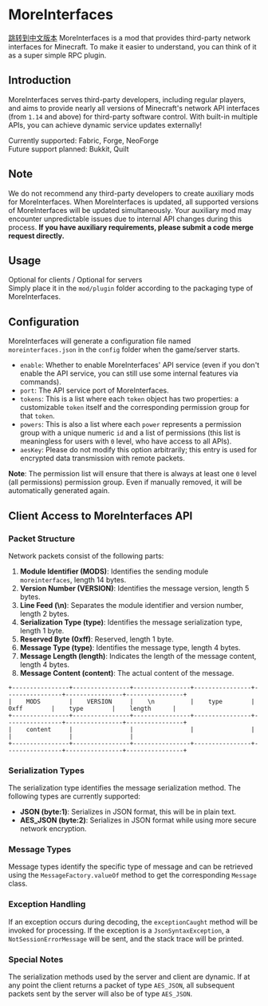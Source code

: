 # MoreInterfaces
[跳转到中文版本](#README_cn.md)
MoreInterfaces is a mod that provides third-party network interfaces for Minecraft. To make it easier to understand, you can think of it as a super simple RPC plugin.

## Introduction

MoreInterfaces serves third-party developers, including regular players, and aims to provide nearly all versions of Minecraft's network API interfaces (from `1.14` and above) for third-party software control. With built-in multiple APIs, you can achieve dynamic service updates externally!

Currently supported: Fabric, Forge, NeoForge  
Future support planned: Bukkit, Quilt

## Note

We do not recommend any third-party developers to create auxiliary mods for MoreInterfaces. When MoreInterfaces is updated, all supported versions of MoreInterfaces will be updated simultaneously. Your auxiliary mod may encounter unpredictable issues due to internal API changes during this process. **If you have auxiliary requirements, please submit a code merge request directly.**

## Usage

Optional for clients / Optional for servers  
Simply place it in the `mod/plugin` folder according to the packaging type of MoreInterfaces.

## Configuration

MoreInterfaces will generate a configuration file named `moreinterfaces.json` in the `config` folder when the game/server starts.

- `enable`: Whether to enable MoreInterfaces' API service (even if you don't enable the API service, you can still use some internal features via commands).
- `port`: The API service port of MoreInterfaces.
- `tokens`: This is a list where each `token` object has two properties: a customizable `token` itself and the corresponding permission group for that `token`.
- `powers`: This is also a list where each `power` represents a permission group with a unique numeric `id` and a list of permissions (this list is meaningless for users with `0` level, who have access to all APIs).
- `aesKey`: Please do not modify this option arbitrarily; this entry is used for encrypted data transmission with remote packets.

**Note**: The permission list will ensure that there is always at least one `0` level (all permissions) permission group. Even if manually removed, it will be automatically generated again.

## Client Access to MoreInterfaces API

### Packet Structure

Network packets consist of the following parts:

1. **Module Identifier (MODS)**: Identifies the sending module `moreinterfaces`, length 14 bytes.
2. **Version Number (VERSION)**: Identifies the message version, length 5 bytes.
3. **Line Feed (\n)**: Separates the module identifier and version number, length 2 bytes.
4. **Serialization Type (type)**: Identifies the message serialization type, length 1 byte.
5. **Reserved Byte (0xff)**: Reserved, length 1 byte.
6. **Message Type (type)**: Identifies the message type, length 4 bytes.
7. **Message Length (length)**: Indicates the length of the message content, length 4 bytes.
8. **Message Content (content)**: The actual content of the message.

```
+----------------+----------------+----------------+----------------+----------------+----------------+----------------+
|    MODS        |    VERSION     |    \n          |    type        |    0xff        |    type        |    length      |
+----------------+----------------+----------------+----------------+----------------+----------------+----------------+
|    content     |                |                |                |                |                |                |
+----------------+----------------+----------------+----------------+----------------+----------------+----------------+
```

### Serialization Types

The serialization type identifies the message serialization method. The following types are currently supported:

- **JSON (byte:1)**: Serializes in JSON format, this will be in plain text.
- **AES_JSON (byte:2)**: Serializes in JSON format while using more secure network encryption.

### Message Types

Message types identify the specific type of message and can be retrieved using the `MessageFactory.valueOf` method to get the corresponding `Message` class.

### Exception Handling

If an exception occurs during decoding, the `exceptionCaught` method will be invoked for processing. If the exception is a `JsonSyntaxException`, a `NotSessionErrorMessage` will be sent, and the stack trace will be printed.

### Special Notes

The serialization methods used by the server and client are dynamic. If at any point the client returns a packet of type `AES_JSON`, all subsequent packets sent by the server will also be of type `AES_JSON`.
